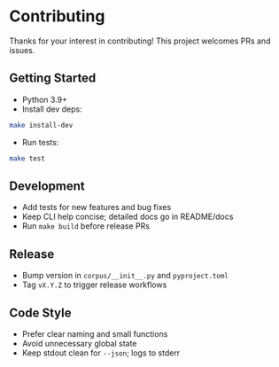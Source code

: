 # Contributing

Thanks for your interest in contributing! This project welcomes PRs and issues.

## Getting Started

- Python 3.9+
- Install dev deps:
```bash
make install-dev
```
- Run tests:
```bash
make test
```

## Development

- Add tests for new features and bug fixes
- Keep CLI help concise; detailed docs go in README/docs
- Run `make build` before release PRs

## Release

- Bump version in `corpus/__init__.py` and `pyproject.toml`
- Tag `vX.Y.Z` to trigger release workflows

## Code Style

- Prefer clear naming and small functions
- Avoid unnecessary global state
- Keep stdout clean for `--json`; logs to stderr
